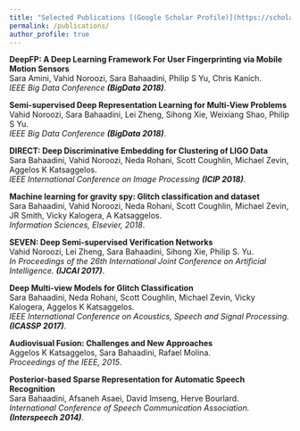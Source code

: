 ```yaml
---
title: "Selected Publications [(Google Scholar Profile)](https://scholar.google.com/citations?user=S6SfMu8AAAAJ&hl=en)"
permalink: /publications/
author_profile: true
---
```


<b>DeepFP: A Deep Learning Framework For User Fingerprinting via Mobile Motion Sensors</b> <br> Sara Amini, Vahid Noroozi, Sara Bahaadini, Philip S Yu, Chris Kanich. <br/><i>IEEE Big Data Conference <b>(BigData 2018)</b></i>.

<b>Semi-supervised Deep Representation Learning for Multi-View Problems</b> <br> Vahid Noroozi, Sara Bahaadini, Lei Zheng, Sihong Xie, Weixiang Shao, Philip S Yu. <br/><i>IEEE Big Data Conference <b>(BigData 2018)</b></i>.

<b>DIRECT: Deep Discriminative Embedding for Clustering of LIGO Data</b> <br> Sara Bahaadini, Vahid Noroozi, Neda Rohani, Scott Coughlin, Michael Zevin, Aggelos K Katsaggelos. <br/><i> IEEE International Conference on Image Processing <b>(ICIP 2018)</b></i>.

<b>Machine learning for gravity spy: Glitch classification and dataset</b> <br> Sara Bahaadini, Vahid Noroozi, Neda Rohani, Scott Coughlin, Michael Zevin, JR Smith, Vicky Kalogera, A Katsaggelos. <br/><i>Information Sciences, Elsevier, 2018</i>.

<b>SEVEN: Deep Semi-supervised Verification Networks</b> <br> Vahid Noroozi, Lei Zheng, Sara Bahaadini, Sihong Xie, Philip S. Yu. <br/><i>In Proceedings of the 26th International Joint Conference on Artificial Intelligence. <b>(IJCAI 2017)</b></i>.

<b>Deep Multi-view Models for Glitch Classification </b> <br> Sara Bahaadini, Neda Rohani, Scott Coughlin, Michael Zevin, Vicky Kalogera, Aggelos K Katsaggelos. <br/><i>IEEE International Conference on Acoustics, Speech and Signal Processing. <b>(ICASSP 2017)</b></i>.

<b>Audiovisual Fusion: Challenges and New Approaches</b> <br> Aggelos K Katsaggelos, Sara Bahaadini, Rafael Molina. <br/><i>Proceedings of the IEEE, 2015</i>.

<b>Posterior-based Sparse Representation for Automatic Speech Recognition</b> <br> Sara Bahaadini, Afsaneh Asaei, David Imseng, Herve Bourlard. <br/><i>International Conference of Speech Communication Association. <b>(Interspeech 2014)</b></i>.


